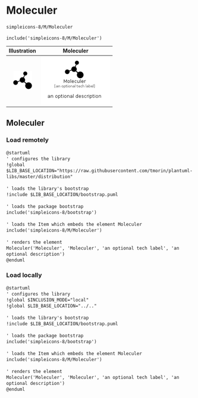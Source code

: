 # Moleculer


```text
simpleicons-8/M/Moleculer
```

```text
include('simpleicons-8/M/Moleculer')
```



| Illustration | Moleculer |
| :---: | :---: |
| ![illustration for Illustration](../../simpleicons-8/M/Moleculer.png) | ![illustration for Moleculer](../../simpleicons-8/M/Moleculer.Local.png) |




## Moleculer

### Load remotely
```plantuml
@startuml
' configures the library
!global $LIB_BASE_LOCATION="https://raw.githubusercontent.com/tmorin/plantuml-libs/master/distribution"

' loads the library's bootstrap
!include $LIB_BASE_LOCATION/bootstrap.puml

' loads the package bootstrap
include('simpleicons-8/bootstrap')

' loads the Item which embeds the element Moleculer
include('simpleicons-8/M/Moleculer')

' renders the element
Moleculer('Moleculer', 'Moleculer', 'an optional tech label', 'an optional description')
@enduml
```

### Load locally
```plantuml
@startuml
' configures the library
!global $INCLUSION_MODE="local"
!global $LIB_BASE_LOCATION="../.."

' loads the library's bootstrap
!include $LIB_BASE_LOCATION/bootstrap.puml

' loads the package bootstrap
include('simpleicons-8/bootstrap')

' loads the Item which embeds the element Moleculer
include('simpleicons-8/M/Moleculer')

' renders the element
Moleculer('Moleculer', 'Moleculer', 'an optional tech label', 'an optional description')
@enduml
```

